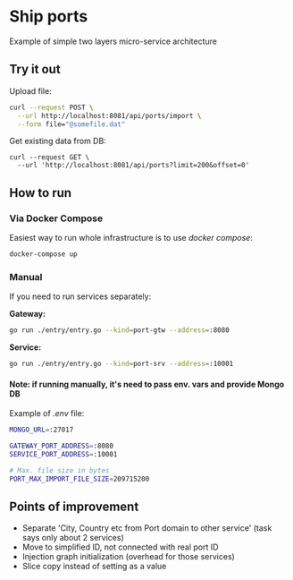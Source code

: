 # Ship ports
Example of simple two layers micro-service architecture

## Try it out
Upload file:
~~~bash
curl --request POST \
  --url http://localhost:8081/api/ports/import \
  --form file="@somefile.dat"
~~~

Get existing data from DB:
~~~
curl --request GET \
  --url 'http://localhost:8081/api/ports?limit=200&offset=0'
~~~

## How to run

### Via Docker Compose
Easiest way to run whole infrastructure is to use _docker compose_:
~~~bash
docker-compose up
~~~

### Manual
If you need to run services separately:

**Gateway:**
~~~bash
go run ./entry/entry.go --kind=port-gtw --address=:8080
~~~

**Service:**
~~~bash
go run ./entry/entry.go --kind=port-srv --address=:10001
~~~

#### Note: if running manually, it's need to pass env. vars and provide Mongo DB
Example of _.env_ file:
~~~bash
MONGO_URL=:27017

GATEWAY_PORT_ADDRESS=:8080
SERVICE_PORT_ADDRESS=:10001

# Max. file size in bytes
PORT_MAX_IMPORT_FILE_SIZE=209715200
~~~

## Points of improvement
 - Separate 'City, Country etc from Port domain to other service' (task says only about 2 services)
 - Move to simplified ID, not connected with real port ID
 - Injection graph initialization  (overhead for those services)
 - Slice copy instead of setting as a value